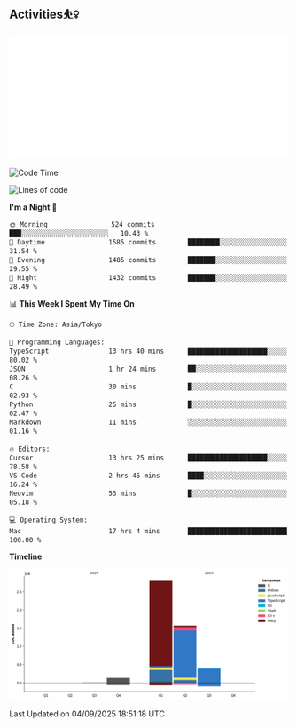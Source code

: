 <!-- 
## WORKS🍋

| Project     | Created At | Duration | Preview                                                        | Link                                                                       | Frame                                                                                   | Description                                                            |
| ----------- | ---------- | -------- | -------------------------------------------------------------- | -------------------------------------------------------------------------- | --------------------------------------------------------------------------------------- | ---------------------------------------------------------------------- |
| Notion Lecture  | 2025-04    | WIP   |     | [GITHUB](https://github.com/QWERTOP18/HabitTracker-NotionDB)        | <img src="https://skillicons.dev/icons?i=notion,discord,githubactions" height="50px"> |  [Lecture-Note](https://knotty-sprite-6fb.notion.site/Notion-Lexture-1dfd2242f53b80f7af01dcedfcbf6580)                                                     |
| IceBreaker  | 2025-04    | 2 days   | <img src="https://github.com/QWERTOP18/QWERTOP18/blob/main/assets/IceBreaker.png" alt="Ice" width="100px">    | [PDF](https://github.com/QWERTOP18/SLIDES/blob/main/IceBreaker.pdf)        | <img src="https://skillicons.dev/icons?i=fastapi,mongodb,react,tailwind" height="50px"> | function calling                                                       |
| RayTrace    | 2025-04    | a month  | <img src="https://github.com/QWERTOP18/QWERTOP18/blob/main/assets/wolf.png" alt="RT" width="100px">           | [GitHub](https://github.com/QWERTOP18/MINIRT)                              | <img src="https://skillicons.dev/icons?i=c" height="50px">                              | Ray tracing engine built from scratch in C with no external libraries. |
| Hibi        | 2025-03    | 1 week   | <img src="https://github.com/QWERTOP18/QWERTOP18/blob/main/assets/Hibi.png" alt="Hibi" width="100px">         | [PDF](https://github.com/QWERTOP18/SLIDES/blob/main/Hibi.pdf)              | <img src="https://skillicons.dev/icons?i=rails,js,figma" height="50px">                 |                                                                        |
| TeethJocker | 2025-03    | 3 days   | <img src="https://github.com/QWERTOP18/QWERTOP18/blob/main/assets/TeethJocker.png" alt="Teeth" width="100px"> | [PDF](https://github.com/QWERTOP18/SLIDES/blob/main/TeethJocker.pdf)       | <img src="https://skillicons.dev/icons?i=c,nextjs" height="50px">                       | ESP32                                                                  |
| Cafe lp     | 2025-03    | 1 week   | <img src="https://github.com/QWERTOP18/QWERTOP18/blob/main/assets/cafe.png" alt="Cafe" width="100px">         | [GitHub](https://github.com/QWERTOP18s/RAILS_DEMO_CAFE_LP)                 | <img src="https://skillicons.dev/icons?i=scss,css,rails" height="50px">                 |
| GO Shell    | 2025-02    | a month  | <img src="https://github.com/QWERTOP18/QWERTOP18/blob/main/assets/go-shell.png" alt="go" width="100px">       | [Books](https://github.com/QWERTOP18/ZENN/tree/main/books/go-shell-202502) | <img src="https://skillicons.dev/icons?i=go,bash" height="50px">                        |                                                                        |
-->
## Activities⛹️‍♀️

 <a href="https://monkeytype.com/profile/qwertop18">
   <img src="https://github.com/QWERTOP18/QWERTOP18/blob/monkeytype-readme/monkeytype-readme-lb-pb.svg" alt="My Monkeytype profile" />
 </a>

<!--START_SECTION:waka-->
![Code Time](http://img.shields.io/badge/Code%20Time-899%20hrs%2032%20mins-blue)

![Lines of code](https://img.shields.io/badge/From%20Hello%20World%20I%27ve%20Written-4.9%20million%20lines%20of%20code-blue)

**I'm a Night 🦉** 

```text
🌞 Morning                524 commits         ███░░░░░░░░░░░░░░░░░░░░░░   10.43 % 
🌆 Daytime                1585 commits        ████████░░░░░░░░░░░░░░░░░   31.54 % 
🌃 Evening                1485 commits        ███████░░░░░░░░░░░░░░░░░░   29.55 % 
🌙 Night                  1432 commits        ███████░░░░░░░░░░░░░░░░░░   28.49 % 
```


📊 **This Week I Spent My Time On** 

```text
🕑︎ Time Zone: Asia/Tokyo

💬 Programming Languages: 
TypeScript               13 hrs 40 mins      ████████████████████░░░░░   80.02 % 
JSON                     1 hr 24 mins        ██░░░░░░░░░░░░░░░░░░░░░░░   08.26 % 
C                        30 mins             █░░░░░░░░░░░░░░░░░░░░░░░░   02.93 % 
Python                   25 mins             █░░░░░░░░░░░░░░░░░░░░░░░░   02.47 % 
Markdown                 11 mins             ░░░░░░░░░░░░░░░░░░░░░░░░░   01.16 % 

🔥 Editors: 
Cursor                   13 hrs 25 mins      ████████████████████░░░░░   78.58 % 
VS Code                  2 hrs 46 mins       ████░░░░░░░░░░░░░░░░░░░░░   16.24 % 
Neovim                   53 mins             █░░░░░░░░░░░░░░░░░░░░░░░░   05.18 % 

💻 Operating System: 
Mac                      17 hrs 4 mins       █████████████████████████   100.00 % 
```

**Timeline**

![Lines of Code chart](https://raw.githubusercontent.com/QWERTOP18/QWERTOP18/main/assets/bar_graph.png)


 Last Updated on 04/09/2025 18:51:18 UTC
<!--END_SECTION:waka-->
